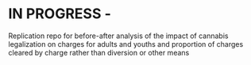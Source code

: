 # IN PROGRESS - 

Replication repo for before-after analysis of the impact of cannabis legalization on charges for adults and youths and proportion of charges cleared by charge rather than diversion or other means